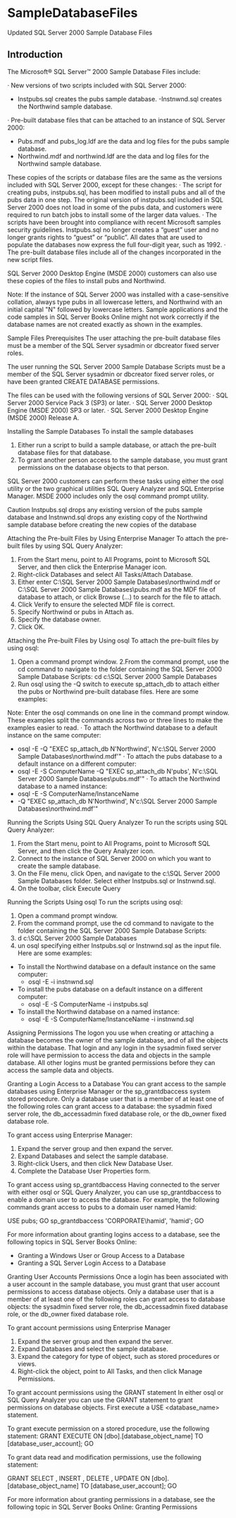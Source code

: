 # SampleDatabaseFiles
Updated SQL Server 2000 Sample Database Files

## Introduction

The Microsoft® SQL Server™ 2000 Sample Database Files include:

· New versions of two scripts included with SQL Server 2000:
  - Instpubs.sql creates the pubs sample database.
  -Instnwnd.sql creates the Northwind sample database.

· Pre-built database files that can be attached to an instance of SQL Server 2000:
  - Pubs.mdf and pubs_log.ldf are the data and log files for the pubs sample database.
  - Northwind.mdf and northwind.ldf are the data and log files for the Northwind sample database.

These copies of the scripts or database files are the same as the versions included with SQL Server 2000, except for these changes:
· The script for creating pubs, instpubs.sql, has been modified to install pubs and all of the pubs data in one step. The original version of instpubs.sql included in SQL Server 2000 does not load in some of the pubs data, and customers were required to run batch jobs to install some of the larger data values.
· The scripts have been brought into compliance with recent Microsoft samples security guidelines. Instpubs.sql no longer creates a “guest” user and no longer grants rights to “guest” or “public”. All dates that are used to populate the databases now express the full four-digit year, such as 1992.
· The pre-built database files include all of the changes incorporated in the new script files.

SQL Server 2000 Desktop Engine (MSDE 2000) customers can also use these copies of the files to install pubs and Northwind.

Note: If the instance of SQL Server 2000 was installed with a case-sensitive collation, always type pubs in all lowercase letters, and Northwind with an initial capital "N" followed by lowercase letters. Sample applications and the code samples in SQL Server Books Online might not work correctly if the database names are not created exactly as shown in the examples.



Sample Files Prerequisites
The user attaching the pre-built database files must be a member of the SQL Server sysadmin or dbcreator fixed server roles.

The user running the SQL Server 2000 Sample Database Scripts must be a member of the SQL Server sysadmin or dbcreator fixed server roles, or have been granted CREATE DATABASE permissions.

The files can be used with the following versions of SQL Server 2000:
· SQL Server 2000 Service Pack 3 (SP3) or later.
· SQL Server 2000 Desktop Engine (MSDE 2000) SP3 or later.
· SQL Server 2000 Desktop Engine (MSDE 2000) Release A.



Installing the Sample Databases
To install the sample databases
1. Either run a script to build a sample database, or attach the pre-built database files for that database.
2. To grant another person access to the sample database, you must grant permissions on the database objects to that person.

SQL Server 2000 customers can perform these tasks using either the osql utility or the two graphical utilities SQL Query Analyzer and SQL Enterprise Manager. MSDE 2000 includes only the osql command prompt utility.

Caution   Instpubs.sql drops any existing version of the pubs sample database and Instnwnd.sql drops any existing copy of the Northwind sample database before creating the new copies of the database

Attaching the Pre-built Files by Using Enterprise Manager
To attach the pre-built files by using SQL Query Analyzer:
1. From the Start menu, point to All Programs, point to Microsoft SQL Server, and then click the Enterprise Manager icon.
2. Right-click Databases and select All Tasks/Attach Database.
3. Either enter C:\SQL Server 2000 Sample Databases\northwind.mdf or C:\SQL Server 2000 Sample Databases\pubs.mdf as the MDF file of database to attach, or click Browse (…) to search for the file to attach.
4. Click Verify to ensure the selected MDF file is correct.
5. Specify Northwind or pubs in Attach as.
6. Specify the database owner.
7. Click OK.

Attaching the Pre-built Files by Using osql
To attach the pre-built files by using osql:
1. Open a command prompt window.
2.From the command prompt, use the cd command to navigate to the folder containing the SQL Server 2000 Sample Database Scripts: cd c:\SQL Server 2000 Sample Databases
3. Run osql using the -Q switch to execute sp_attach_db to attach either the pubs or Northwind pre-built database files. Here are some examples:

Note: Enter the osql commands on one line in the command prompt window. These examples split the commands across two or three lines to make the examples easier to read.
· To attach the Northwind database to a default instance on the same computer:
  - osql -E -Q "EXEC sp_attach_db N'Northwind', N'c:\SQL Server 2000 Sample Databases\northwind.mdf'"
· To attach the pubs database to a default instance on a different computer:
  - osql -E -S ComputerName -Q "EXEC sp_attach_db N'pubs', N'c:\SQL Server 2000 Sample Databases\pubs.mdf'"
· To attach the Northwind database to a named instance:
  - osql -E -S ComputerName/InstanceName
  - -Q "EXEC sp_attach_db N'Northwind', N'c:\SQL Server 2000 Sample Databases\northwind.mdf'"



Running the Scripts Using SQL Query Analyzer
To run the scripts using SQL Query Analyzer:
1. From the Start menu, point to All Programs, point to Microsoft SQL Server, and then click the Query Analyzer icon.
2. Connect to the instance of SQL Server 2000 on which you want to create the sample database.
3. On the File menu, click Open, and navigate to the c:\SQL Server 2000 Sample Databases folder. Select either Instpubs.sql or Instnwnd.sql.
4. On the toolbar, click Execute Query



Running the Scripts Using osql
To run the scripts using osql:
1. Open a command prompt window.
2. From the command prompt, use the cd command to navigate to the folder containing the SQL Server 2000 Sample Database Scripts:
3. d c:\SQL Server 2000 Sample Databases
4. un osql specifying either Instpubs.sql or Instnwnd.sql as the input file. Here are some examples:
  - To install the Northwind database on a default instance on the same computer:
    * osql -E -i instnwnd.sql
  - To install the pubs database on a default instance on a different computer:
    * osql -E -S ComputerName -i instpubs.sql
  - To install the Northwind database on a named instance:
    * osql -E -S ComputerName/InstanceName -i instnwnd.sql



Assigning Permissions
The logon you use when creating or attaching a database becomes the owner of the sample database, and of all the objects within the database. That login and any login in the sysadmin fixed server role will have permission to access the data and objects in the sample database. All other logins must be granted permissions before they can access the sample data and objects.

Granting a Login Access to a Database
You can grant access to the sample databases using Enterprise Manager or the sp_grantdbaccess system stored procedure. Only a database user that is a member of at least one of the following roles can grant access to a database: the sysadmin fixed server role, the db_accessadmin fixed database role, or the db_owner fixed database role.

To grant access using Enterprise Manager:
1. Expand the server group and then expand the server.
2. Expand Databases and select the sample database.
3. Right-click Users, and then click New Database User.
4. Complete the Database User Properties form.

To grant access using sp_grantdbaccess
Having connected to the server with either osql or SQL Query Analyzer, you can use sp_grantdbaccess to enable a domain user to access the database. For example, the following commands grant access to pubs to a domain user named Hamid:

USE pubs;
GO
sp_grantdbaccess 'CORPORATE\hamid', 'hamid';
GO

For more information about granting logins access to a database, see the following topics in SQL Server Books Online:
- Granting a Windows User or Group Access to a Database
- Granting a SQL Server Login Access to a Database 



Granting User Accounts Permissions
Once a login has been associated with a user account in the sample database, you must grant that user account permissions to access database objects. Only a database user that is a member of at least one of the following roles can grant access to database objects: the sysadmin fixed server role, the db_accessadmin fixed database role, or the db_owner fixed database role.

To grant account permissions using Enterprise Manager
1. Expand the server group and then expand the server.
2. Expand Databases and select the sample database.
3. Expand the category for type of object, such as stored procedures or views.
4. Right-click the object, point to All Tasks, and then click Manage Permissions.

To grant account permissions using the GRANT statement
In either osql or SQL Query Analyzer you can use the GRANT statement to grant permissions on database objects. First execute a USE <database_name> statement.

To grant execute permission on a stored procedure, use the following statement:
GRANT EXECUTE ON [dbo].[database_object_name]
              TO [database_user_account];
GO

To grant data read and modification permissions, use the following statement:

GRANT  SELECT , INSERT , DELETE , UPDATE
       ON [dbo].[database_object_name]
       TO [database_user_account];
GO

For more information about granting permissions in a database, see the following topic in SQL Server Books Online:
Granting Permissions










